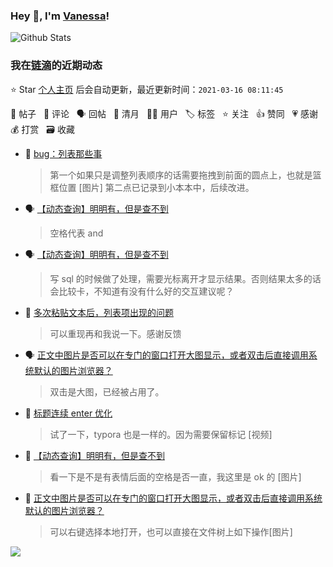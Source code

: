 ### Hey 👋, I'm [Vanessa](http://vanessa.b3log.org/)!

![Github Stats](https://github-readme-stats.vercel.app/api?username=Vanessa219&show_icons=true)

<!--events start -->

### 我在[链滴](https://ld246.com)的近期动态

⭐️ Star [个人主页](https://github.com/Vanessa219/Vanessa219) 后会自动更新，最近更新时间：`2021-03-16 08:11:45`

📝 帖子 &nbsp; 💬 评论 &nbsp; 🗣 回帖 &nbsp; 🌙 清月 &nbsp; 👨‍💻 用户 &nbsp; 🏷️ 标签 &nbsp; ⭐️ 关注 &nbsp; 👍 赞同 &nbsp; 💗 感谢 &nbsp; 💰 打赏 &nbsp; 🗃 收藏

* 💬 [bug：列表那些事](https://ld246.com/article/1615818528241/comment/1615821231708#comments)

  > 第一个如果只是调整列表顺序的话需要拖拽到前面的圆点上，也就是篮框位置 [图片] 第二点已记录到小本本中，后续改进。
* 🗣 [【动态查询】明明有，但是查不到](https://ld246.com/article/1615768936838/comment/1615798463417#comments)

  > 空格代表 and
* 🗣 [【动态查询】明明有，但是查不到](https://ld246.com/article/1615768936838/comment/1615798463417#comments)

  > 写 sql 的时候做了处理，需要光标离开才显示结果。否则结果太多的话会比较卡，不知道有没有什么好的交互建议呢？
* 💬 [多次粘贴文本后，列表项出现的问题](https://ld246.com/article/1615772996623/comment/1615819243744#comments)

  > 可以重现再和我说一下。感谢反馈
* 🗣 [正文中图片是否可以在专门的窗口打开大图显示，或者双击后直接调用系统默认的图片浏览器？](https://ld246.com/article/1615778973650/comment/1615805449079#comments)

  > 双击是大图，已经被占用了。
* 💬 [标题连续 enter 优化](https://ld246.com/article/1615756514619/comment/1615796785515#comments)

  > 试了一下，typora 也是一样的。因为需要保留标记 [视频]
* 💬 [【动态查询】明明有，但是查不到](https://ld246.com/article/1615768936838/comment/1615796433102#comments)

  > 看一下是不是有表情后面的空格是否一直，我这里是 ok 的 [图片]
* 💬 [正文中图片是否可以在专门的窗口打开大图显示，或者双击后直接调用系统默认的图片浏览器？](https://ld246.com/article/1615778973650/comment/1615796105474#comments)

  > 可以右键选择本地打开，也可以直接在文件树上如下操作[图片]


<!--events end -->

<a title="Hits" target="_blank" href="https://github.com/Vanessa219/Vanessa219"><img src="https://hits.b3log.org/Vanessa219/Vanessa219.svg"></a>
